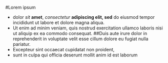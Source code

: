 #Lorem ipsum
* dolor _sit_ **amet**, _consectetur_ **adipiscing elit, sed** do eiusmod tempor incididunt ut labore et dolore magna aliqua.
* Ut enim ad minim veniam, quis nostrud exercitation ullamco laboris nisi ut aliquip ex ea commodo consequat. 
##Duis aute irure dolor in reprehenderit in voluptate velit esse cillum dolore eu fugiat nulla pariatur. 
* Excepteur sint occaecat cupidatat non proident, 
* sunt in culpa qui officia deserunt mollit anim id est laborum
